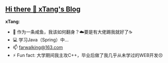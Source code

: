 ## [Hi there 👋 xTang's Blog](https://farwalking.github.io/)

<!--**xtangyes/xtangyes** is a ✨ _special_ ✨ repository because its `README.md` (this file) appears on your GitHub profile.-->

**xTang**:
- 🤔 作为一条咸鱼，我该如何翻身？☁️要是有大佬踢我就好了☕️
- 💻 学习Java（Spring）中...
- 📫 farwalking@163.com
- ⚡ Fun fact: 大学期间我主攻C++，毕业后做了我几乎从未学过的WEB开发😣
